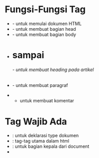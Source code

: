 # Fungsi-Fungsi Tag	
- <html>
  - untuk memulai dokumen HTML
- <head>
  - untuk membuat bagian head
- <body>
  - untuk membuat bagian body
- <h1> sampai <h6>	
  - untuk membuat heading pada artikel
- <p>
  - untuk membuat paragraf
- <!-- -->
  - untuk membuat komentar 
  
# Tag Wajib Ada 
- <!DOCTYPE html> : untuk deklarasi type dokumen
- <html> : tag-tag utama dalam html
- <head> : untuk bagian kepala  dari document
- <title> : untuk judul web
- <body> : untuk bagian body dari document

# Gunakan Huruf Kecil Jangan Sampai Mengunkan Huruf Besar
- Contoh : 
  - <body> <p>aku sedang belajar</p> </body>

# Cara Menutup Tag Yang Benar
- contoh :
  - <A><K><U>sedang belajar</u></k></a>

## Keterangan Tag Yang Pertama Dibuat Harus Ditutup Terakhir
 
